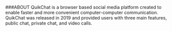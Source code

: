 ###ABOUT
QuikChat is a browser based social media platform created to enable faster and more convenient computer-computer communication. QuikChat was released in 2019 and provided users with three main features, public chat, private chat, and video calls. 
